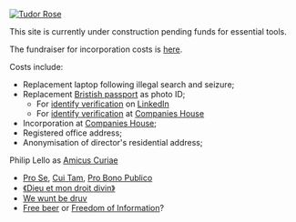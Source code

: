 [![Tudor Rose](https://upload.wikimedia.org/wikipedia/commons/3/3f/Tudor_Rose.svg)](https://allpoetry.com/The-Sick-Rose)

This site is currently under construction pending funds for essential tools.

The fundraiser for incorporation costs is [here](https://gofund.me/1e8a62de).

Costs include:
- Replacement laptop following illegal search and seizure;
- Replacement [Bristish passport](https://www.gov.uk/get-a-passport-urgently) as photo ID;
    - For [identify verification](https://www.linkedin.com/help/linkedin/answer/a1631613) on [LinkedIn](https://LinkedIn.com)
    - For [identify verification](https://companieshouse.blog.gov.uk/2022/12/12/companies-house-reform-identity-verification/) at [Companies House](https://companieshouse.gov.uk/2022/12/12/companies-house-reform-identity-verification/)
- Incorporation at [Companies House](https://www.gov.uk/government/organisations/companies-house);
- Registered office address;
- Anonymisation of director's residential address;

Philip Lello as [Amicus Curiae](https://uk.practicallaw.thomsonreuters.com/4-502-7653)
- [Pro Se](https://en.m.wikipedia.org/wiki/Pro_bono), [Cui Tam](https://en.m.wikipedia.org/wiki/Qui_tam), [Pro Bono Publico](https://en.m.wikipedia.org/wiki/Pro_bono)
- [《Dieu et mon droit divin》](https://www.londresaccueil.org.uk/La-devise-de-la-monarchie-Dieu-et-mon-Droit)
- [We wunt be druv](https://en.m.wikipedia.org/wiki/We_wunt_be_druv)
- [Free beer](https://en.m.wikipedia.org/wiki/Harvey%27s_Brewery) or [Freedom of Information](https://en.m.wikipedia.org/wiki/GNU_General_Public_License)?
